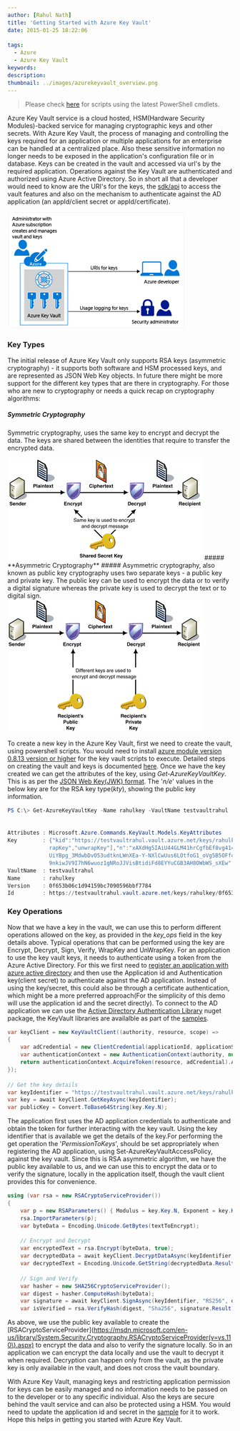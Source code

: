 ```yaml
---
author: [Rahul Nath]
title: 'Getting Started with Azure Key Vault'
date: 2015-01-25 18:22:06
  
tags:
  - Azure
  - Azure Key Vault
keywords:
description:
thumbnail: ../images/azurekeyvault_overview.png
---
```


> Please check [here](http://www.rahulpnath.com/blog/how-the-deprecation-of-switch-azuremode-affects-azure-key-vault/) for scripts using the latest PowerShell cmdlets.

Azure Key Vault service is a cloud hosted, HSM(Hardware Security Modules)-backed service for managing cryptographic keys and other secrets. With Azure Key Vault, the process of managing and controlling the keys required for an application or multiple applications for an enterprise can be handled at a centralized place. Also these sensitive information no longer needs to be exposed in the application's configuration file or in database. Keys can be created in the vault and accessed via url's by the required application. Operations against the Key Vault are authenticated and authorized using Azure Active Directory. So in short all that a developer would need to know are the URI's for the keys, the [sdk/api](https://msdn.microsoft.com/en-us/library/azure/dn903625.aspx) to access the vault features and also on the mechanism to authenticate against the AD application (an appId/client secret or appId/certificate).

<img class="center" alt="Azure Key Vault Overview" src="../images/azurekeyvault_overview.png" />

### Key Types

The initial release of Azure Key Vault only supports RSA keys (asymmetric cryptography) - it supports both software and HSM processed keys, and are represented as JSON Web Key objects. In future there might be more support for the different key types that are there in cryptography. For those who are new to cryptography or needs a quick recap on cryptography algorithms:

##### **Symmetric Cryptography**

Symmetric cryptography, uses the same key to encrypt and decrypt the data. The keys are shared between the identities that require to transfer the encrypted data.

<img class="center" alt="Symmetric Encryption" src="../images/symmetric_encryption.png" />
##### **Asymmetric Cryptography** #####
Asymmetric cryptography, also known as public key cryptography uses two separate keys - a public key and private key. The public key can be used to encrypt the data or to verify a digital signature whereas the private key is used to decrypt the text or to digital sign.

<img class="center" alt="Asymmetric Encryption" src="../images/asymmetric_encryption.png" />

To create a new key in the Azure Key Vault, first we need to create the vault, using powershell scripts. You would need to install [azure module version 0.8.13 version or higher](http://www.rahulpnath.com/blog/azure-key-vault-and-powershell-module-version/) for the key vault scripts to execute. Detailed steps on creating the vault and keys is documented [here](http://azure.microsoft.com/en-in/documentation/articles/key-vault-get-started/). Once we have the key created we can get the attributes of the key, using _Get-AzureKeyVaultKey_. This is as per the [JSON Web Key(JWK) format](https://tools.ietf.org/html/draft-ietf-jose-json-web-key-41#page-25). The '_n/e_' values in the below key are for the RSA key type(_kty_), showing the public key information.

```powershell
PS C:\> Get-AzureKeyVaultKey -Name rahulkey -VaultName testvaultrahul


Attributes : Microsoft.Azure.Commands.KeyVault.Models.KeyAttributes
Key        : {"kid":"https://testvaultrahul.vault.azure.net/keys/rahulkey/0f653b06c1d94159bc7090596bbf7784","kty":"RSA","key_ops":["encrypt","decrypt","sign","verify","w
             rapKey","unwrapKey"],"n":"xAXdHg5IAiU44GLM41hrCgfbEf8vg414lwIXBRHwPH-GTdQo3x5hMyvEtT26udcWLeRDDYGQxquuQ03ChXmXaE1Z8rdDpuaciJVoTB8wA_icr4Ww4ld0zuk9Nf31sVP-T_
             UiYBpg_3MdwbDvO53udtknLWnXEa-Y-NXlCwUus6LOtfoG1_oVg5B5OFfcW993Zb44C3ZMoOESa-fW0eT6OefBJOgXwGG5gB-zAB2D7uzhStu3Cp4OiFELQSAS4gpt2GCUI76YkTfq8jnIJ7bi5cYzUb-Sv2
             9nkiwJV9I7hN6wuoz1gNRoJJVisBtidiFd8EYYuCGB3AH8OWbWS_sXEw","e":"AQAB"}
VaultName  : testvaultrahul
Name       : rahulkey
Version    : 0f653b06c1d94159bc7090596bbf7784
Id         : https://testvaultrahul.vault.azure.net/keys/rahulkey/0f653b06c1d94159bc7090596bbf7784
```

### Key Operations

Now that we have a key in the vault, we can use this to perform different operations allowed on the key, as provided in the _key_ops_ field in the key details above. Typical operations that can be performed using the key are Encrypt, Decrypt, Sign, Verify, WrapKey and UnWrapKey. For an application to use the key vault keys, it needs to authenticate using a token from the Azure Active Directory. For this we first need to [register an application with azure active directory](http://azure.microsoft.com/en-us/documentation/articles/key-vault-get-started/#register) and then use the Application id and Authentication key(client secret) to authenticate against the AD application. Instead of using the key/secret, this could also be through a certificate authentication, which might be a more preferred approach(For the simplicity of this demo will use the application id and the secret directly). To connect to the AD application we can use the [Active Directory Authentication Library](https://www.nuget.org/packages/Microsoft.IdentityModel.Clients.ActiveDirectory/2.14.201151115) nuget package, the KeyVault libraries are availalble as part of the [samples](http://www.microsoft.com/en-us/download/details.aspx?id=45343).

```csharp
var keyClient = new KeyVaultClient((authority, resource, scope) =>
{
    var adCredential = new ClientCredential(applicationId, applicationSecret);
    var authenticationContext = new AuthenticationContext(authority, null);
    return authenticationContext.AcquireToken(resource, adCredential).AccessToken;
});

// Get the key details
var keyIdentifier = "https://testvaultrahul.vault.azure.net/keys/rahulkey/0f653b06c1d94159bc7090596bbf7784";
var key = await keyClient.GetKeyAsync(keyIdentifier);
var publicKey = Convert.ToBase64String(key.Key.N);
```

The application first uses the AD application credentials to authenticate and obtain the token for further interacting with the key vault. Using the key identifier that is available we get the details of the key.For performing the get operation the '_PermissionToKeys_', should be set appropriately when registering the AD application, using Set-AzureKeyVaultAccessPolicy, against the key vault. Since this is RSA asymmetric algorithm, we have the public key available to us, and we can use this to encrypt the data or to verify the signature, locally in the application itself, though the vault client provides this for convenience.

```csharp
using (var rsa = new RSACryptoServiceProvider())
{
    var p = new RSAParameters() { Modulus = key.Key.N, Exponent = key.Key.E };
    rsa.ImportParameters(p);
    var byteData = Encoding.Unicode.GetBytes(textToEncrypt);

    // Encrypt and Decrypt
    var encryptedText = rsa.Encrypt(byteData, true);
    var decryptedData = await keyClient.DecryptDataAsync(keyIdentifier, "RSA_OAEP", encryptedText);
    var decryptedText = Encoding.Unicode.GetString(decryptedData.Result);

    // Sign and Verify
    var hasher = new SHA256CryptoServiceProvider();
    var digest = hasher.ComputeHash(byteData);
    var signature = await keyClient.SignAsync(keyIdentifier, "RS256", digest);
    var isVerified = rsa.VerifyHash(digest, "Sha256", signature.Result);

```

As above, we use the public key available to create the [RSACryptoServiceProvider](https://msdn.microsoft.com/en-us/library/System.Security.Cryptography.RSACryptoServiceProvider(v=vs.110\).aspx) to encrypt the data and also to verify the signature locally. So in an application we can encrypt the data locally and use the vault to decrypt it when required. Decryption can happen only from the vault, as the private key is only available in the vault, and does not cross the vault boundary.

With Azure Key Vault, managing keys and restricting application permission for keys can be easily managed and no information needs to be passed on to the developer or to any specific individual. Also the keys are secure behind the vault service and can also be protected using a HSM. You would need to update the application id and secret in the [sample](https://github.com/rahulpnath/Blog/tree/master/AzureKeyVault) for it to work. Hope this helps in getting you started with Azure Key Vault.
